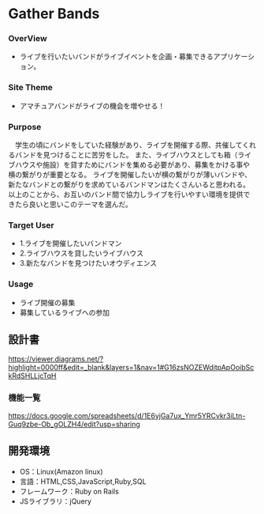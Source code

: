 # Gather Bands

### OverView
- ライブを行いたいバンドがライブイベントを企画・募集できるアプリケーション。

### Site Theme
- アマチュアバンドがライブの機会を増やせる！

### Purpose
　学生の頃にバンドをしていた経験があり、ライブを開催する際、共催してくれるバンドを見つけることに苦労をした。
また、ライブハウスとしても箱（ライブハウスや施設）を貸すためにバンドを集める必要があり、募集をかける事や横の繋がりが重要となる。
ライブを開催したいが横の繋がりが薄いバンドや、新たなバンドとの繋がりを求めているバンドマンはたくさんいると思われる。
以上のことから、お互いのバンド間で協力しライブを行いやすい環境を提供できたら良いと思いこのテーマを選んだ。

### Target User
- 1.ライブを開催したいバンドマン
- 2.ライブハウスを貸したいライブハウス
- 3.新たなバンドを見つけたいオウディエンス

### Usage
- ライブ開催の募集
- 募集しているライブへの参加

## 設計書

https://viewer.diagrams.net/?highlight=0000ff&edit=_blank&layers=1&nav=1#G16zsNOZEWditpApOoibSckRdSHLLjcTqH

### 機能一覧
https://docs.google.com/spreadsheets/d/1E6yjGa7ux_Ymr5YRCvkr3iLtn-Guq9zbe-Ob_gOLZH4/edit?usp=sharing

## 開発環境
- OS：Linux(Amazon linux)
- 言語：HTML,CSS,JavaScript,Ruby,SQL
- フレームワーク：Ruby on Rails
- JSライブラリ：jQuery


